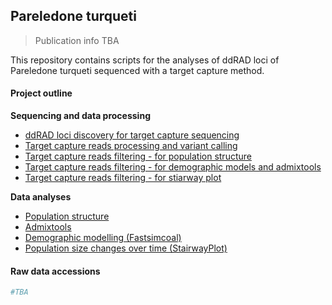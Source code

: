 ## Pareledone turqueti

> Publication info TBA

This repository contains scripts for the analyses of ddRAD loci of Pareledone turqueti sequenced with a target capture method.

#### Project outline

**Sequencing and data processing**  
- [ddRAD loci discovery for target capture sequencing](01.Loci_discovery_4_target_capture_seq.md)  
- [Target capture reads processing and variant calling](02.Target_capture_reads_processing.md)  
- [Target capture reads filtering - for population structure](03.Target_capture_SNPfiltering_pop_structure.md)  
- [Target capture reads filtering - for demographic models and admixtools](04.Target_capture_SNPfiltering_demographic_models.md)  
- [Target capture reads filtering - for stiarway plot](05.Target_capture_SNPfiltering_stairway_plot.md)  

**Data analyses**  
- [Population structure](06.Analyse_population_structure.md)  
- [Admixtools](07.Analyse_Admixtool.md)  
- [Demographic modelling (Fastsimcoal)](08.Analyse_fastsimcoal.md)  
- [Population size changes over time (StairwayPlot)](09.Analyse_Stairway_plot.md)  

#### Raw data accessions

```bash
#TBA
```
